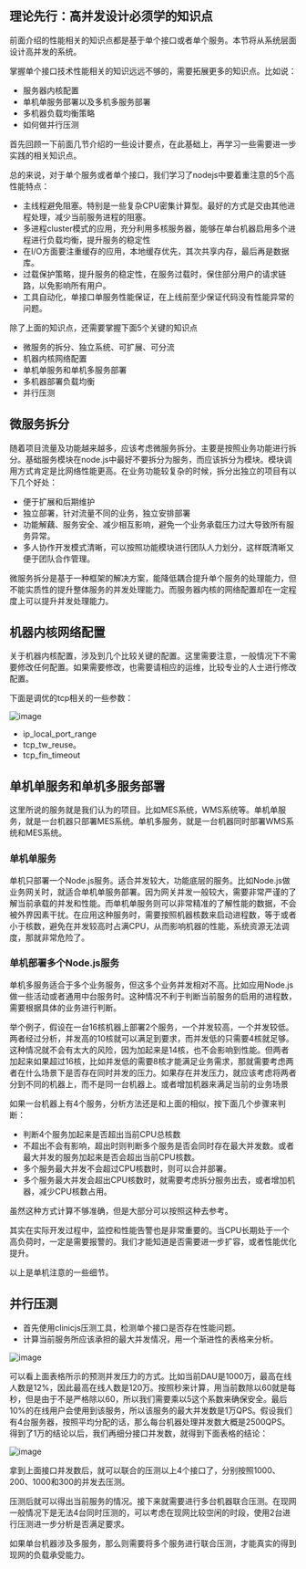 ## 理论先行：高并发设计必须学的知识点
前面介绍的性能相关的知识点都是基于单个接口或者单个服务。本节将从系统层面设计高并发的系统。

掌握单个接口技术性能相关的知识远远不够的，需要拓展更多的知识点。比如说：

- 服务器内核配置
- 单机单服务部署以及多机多服务部署
- 多机器负载均衡策略
- 如何做并行压测

首先回顾一下前面几节介绍的一些设计要点，在此基础上，再学习一些需要进一步实践的相关知识点。

总的来说，对于单个服务或者单个接口，我们学习了nodejs中要着重注意的5个高性能特点：
- 主线程避免阻塞。特别是一些复杂CPU密集计算型。最好的方式是交由其他进程处理，减少当前服务进程的阻塞。
- 多进程cluster模式的应用，充分利用多核服务器，能够在单台机器启用多个进程进行负载均衡，提升服务的稳定性
- 在I/O方面要注重缓存的应用，本地缓存优先，其次共享内存，最后再是数据库。
- 过载保护策略，提升服务的稳定性，在服务过载时，保住部分用户的请求链路，以免影响所有用户。
- 工具自动化，单接口单服务性能保证，在上线前至少保证代码没有性能异常的问题。

除了上面的知识点，还需要掌握下面5个关键的知识点
- 微服务的拆分、独立系统、可扩展、可分流
- 机器内核网络配置
- 单机单服务和单机多服务部署
- 多机器部署负载均衡
- 并行压测


## 微服务拆分
随着项目流量及功能越来越多，应该考虑微服务拆分。主要是按照业务功能进行拆分。基础服务模块在node.js中最好不要拆分为服务，而应该拆分为模块。模块调用方式肯定是比网络性能更高。在业务功能较复杂的时候，拆分出独立的项目有以下几个好处：

- 便于扩展和后期维护
- 独立部署，针对流量不同的业务，独立安排部署
- 功能解藕、服务安全、减少相互影响，避免一个业务承载压力过大导致所有服务异常。
- 多人协作开发模式清晰，可以按照功能模块进行团队人力划分，这样既清晰又便于团队合作管理。

微服务拆分是基于一种框架的解决方案，能降低耦合提升单个服务的处理能力，但不能实质性的提升整体服务的并发处理能力。而服务器内核的网络配置却在一定程度上可以提升并发处理能力。

## 机器内核网络配置
关于机器内核配置，涉及到几个比较关键的配置。这里需要注意，一般情况下不需要修改任何配置。如果需要修改，也需要请相应的运维，比较专业的人士进行修改配置。

下面是调优的tcp相关的一些参数：

![image](../../../../imgs/perf_01.jpg)

- ip_local_port_range
- tcp_tw_reuse。
- tcp_fin_timeout


## 单机单服务和单机多服务部署
这里所说的服务就是我们认为的项目。比如MES系统，WMS系统等。单机单服务，就是一台机器只部署MES系统。单机多服务，就是一台机器同时部署WMS系统和MES系统。

### 单机单服务
单机只部署一个Node.js服务。适合并发较大，功能底层的服务。比如Node.js做业务网关时，就适合单机单服务部署。因为网关并发一般较大，需要非常严谨的了解当前承载的并发和性能。而单机单服务则可以非常精准的了解性能的数据，不会被外界因素干扰。在应用这种服务时，需要按照机器核数来启动进程数，等于或者小于核数，避免在并发较高时占满CPU，从而影响机器的性能，系统资源无法调度，那就非常危险了。

### 单机部署多个Node.js服务
单机多服务适合于多个业务服务，但这多个业务并发相对不高。比如应用Node.js做一些活动或者通用中台服务时。这种情况不利于判断当前服务的启用的进程数，需要根据具体的业务进行判断。

举个例子，假设在一台16核机器上部署2个服务，一个并发较高，一个并发较低。两者经过分析，并发高的10核就可以满足到要求，而并发低的只需要4核就足够。这种情况就不会有太大的风险，因为加起来是14核，也不会影响到性能。但两者加起来如果超过16核，比如并发低的需要8核才能满足业务需求，那就需要考虑两者在什么场景下是否存在同时并发的压力。如果存在并发压力，就应该考虑将两者分到不同的机器上，而不是同一台机器上。或者增加机器来满足当前的业务场景

如果一台机器上有4个服务，分析方法还是和上面的相似，按下面几个步骤来判断：
- 判断4个服务加起来是否超出当前CPU总核数
- 不超出不会有影响，超出时则判断多个服务是否会同时存在最大并发数。或者最大并发的服务加起来是否会超出当前CPU核数。
- 多个服务最大并发不会超过CPU核数时，则可以合并部署。
- 多个服务最大并发会超出CPU核数时，就需要考虑拆分服务出去，或者增加机器，减少CPU核数占用。

虽然这种方式计算不够准确，但是大部分可以按照这种去参考。


其实在实际开发过程中，监控和性能告警也是非常重要的。当CPU长期处于一个高负荷时，一定是需要报警的。我们才能知道是否需要进一步扩容，或者性能优化提升。

以上是单机注意的一些细节。

## 并行压测
- 首先使用clinicjs压测工具，检测单个接口是否存在性能问题。
- 计算当前服务所应该承担的最大并发情况，用一个渐进性的表格来分析。

![image](../../../../imgs/perf_02.jpg)

可以看上面表格所示的预测并发压力的方式。比如当前DAU是1000万，最高在线人数是12%，因此最高在线人数是120万。按照秒来计算，用当前数除以60就是每秒，但是由于不是严格除以60，所以我们需要乘以5这个系数来确保安全。最后10%的在线用户会使用到该服务，所以该服务的最大并发数是1万QPS。假设我们有4台服务器，按照平均分配的话，那么每台机器处理并发数大概是2500QPS。得到了1万的结论以后，我们再细分接口并发数，就得到下面表格的结论：

![image](../../../../imgs/perf_03.jpg)

拿到上面接口并发数后，就可以联合的压测以上4个接口了，分别按照1000、200、1000和300的并发去压测。

压测后就可以得出当前服务的情况。接下来就需要进行多台机器联合压测。在现网一般情况下是无法4台同时压测的，可以考虑在现网比较空闲的时段，使用2台进行压测进一步分析是否满足要求。


如果单台机器涉及多服务，那么则需要将多个服务进行联合压测，才能真实的得到现网的负载承受能力。

